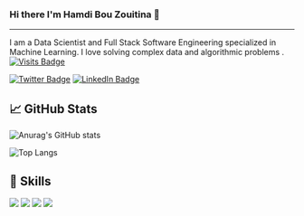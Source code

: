 ### Hi there I'm Hamdi Bou Zouitina 👋
----------------------------------------------------------------------------------------------------------------------------------------------------------


<!--
**Bzhamdi/Bzhamdi** is a ✨ _special_ ✨ repository because its `README.md` (this file) appears on your GitHub profile.

Here are some ideas to get you started:

- 🔭 I’m currently working on ...
- 🌱 I’m currently learning ...
- 👯 I’m looking to collaborate on ...
- 🤔 I’m looking for help with ...
- 💬 Ask me about ...
- 📫 How to reach me: ...
- 😄 Pronouns: ...
- ⚡ Fun fact: ...
-->
I am a Data Scientist and Full Stack Software Engineering specialized in Machine Learning. I love solving complex data and algorithmic problems .
[![Visits Badge](https://badges.pufler.dev/visits/Bzhamdi/Bzhamdi)](https://github.com/Bzhamdi)

[![Twitter Badge](https://img.shields.io/badge/Twitter-Profile-informational?style=flat&logo=twitter&logoColor=white&color=1CA2F1)](https://twitter.com/Bzhamdi1) [![LinkedIn Badge](https://img.shields.io/badge/LinkedIn-Profile-informational?style=flat&logo=linkedin&logoColor=white&color=0D76A8)](https://www.linkedin.com/in/hamdi-bouzouitina-0011101a2/)

## &#x1f4c8; GitHub Stats

![Anurag's GitHub stats](https://github-readme-stats.vercel.app/api?username=Bzhamdi&theme=dark&show_icons=true)


![Top Langs](https://github-readme-stats.vercel.app/api/top-langs/?username=Bzhamdi&layout=compact)
  
## 💼 Skills

![](https://img.shields.io/badge/Code-Java-informational?style=flat&logo=Java&logoColor=white&color=4AB197)
![](https://img.shields.io/badge/Code-SpringBoot-informational?style=flat&logo=Spring&logoColor=white&color=4AB197)
![](https://img.shields.io/badge/Code-MongoDB-informational?style=flat&logo=MongoDB&logoColor=white&color=4AB197)
![](https://img.shields.io/badge/Code-MySQL-informational?style=flat&logo=MySQL&logoColor=white&color=4AB197)


